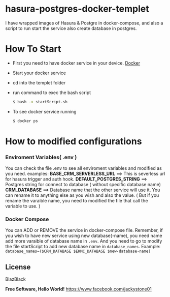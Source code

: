 # hasura-postgres-docker-templet
I have wrapped images of Hasura &amp; Postgre in docker-compose, and also a script to run start the service also create database in postgres.

# How To Start
- First you need to have docker service in your device. [Docker](https://docs.docker.com/install/)
- Start your docker service
- cd into the templet folder
- run command to exec the bash script
    ```sh
    $ bash -x startScript.sh
    ```

- To see docker service running

    ```sh
    $ docker ps
    ```

# How to modified configurations
### Enviroment Variables( .env )
You can check the file .env to see all enviroment variables and modified as you need.
examples:
    **BASE_CRM_SERVERLESS_URL** ==> This is severless url for hasura trigger and auth hook.
    **DEFAULT_POSTGRES_STRING** ==> Postgres string for connect to database ( without specific database name)
    **CRM_DATABASE** ==> Database name that the other service will use it. You can rename it to anything else as you wish and also the value. ( But if you rename the varaible name, you need to modified the file that call the variable to use. )

### Docker Compose
You can ADD or REMOVE the service in docker-compose file.
Remember, if you wish to have new service using new database(-name), you need name add more varaible of database name in `.env`. And you need to go to modify the file startScript to add new database name in `database_names`.
Example: `database_names=($CRM_DATABASE $EKMC_DATABASE $new-database-name)`

License
----

BlazBlack


**Free Software, Hello World!**
https://www.facebook.com/jackystone01